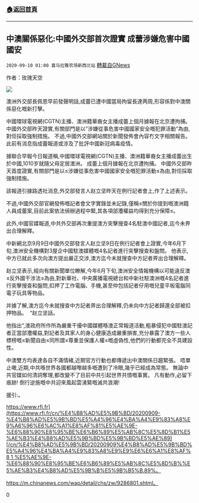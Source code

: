 ###  [:house:返回首頁](https://github.com/ourhimalayas/txt)
---

## 中澳關係惡化:中國外交部首次證實 成蕾涉嫌危害中國國安
`2020-09-10 01:00 喜马拉雅农场新西兰站` [轉載自GNews](https://gnews.org/zh-hant/344872/)

作者：玫瑰天空

![](https://s3.amazonaws.com/gnews-media-offload/wp-content/uploads/2020/09/09231848/image-127.png)

澳洲外交部長佩恩早前發聲明話,成蕾已遭中國當局拘留長達两周,形容係對中澳關係惡化嘅新打擊。

中國環球電視網(CGTN)主播、澳洲籍華裔女主播成蕾上個月據報在北京遭拘捕。 中國外交部昨天證實,有關部門是以”涉嫌從事危害中國國家安全嘅犯罪活動”為由,對佢採取強制措施。 不過,中國外交部網站關於新聞發佈會內容冇文字相關報告。 此前有消息指成蕾報道或涉及了批評中國新冠病毒疫情。

據聯合早報今日報道稱,中國環球電視網(CGTN)主播、澳洲籍華裔女主播成蕾出生於中國,1010岁就隨父母定居澳洲。 成蕾上個月據報在北京遭拘捕。 中國外交部昨天首度證實,有關部門是以≤涉嫌從事危害中國國家安全嘅犯罪活動≤為由,對佢採取強制措施。

該報道引據路透社消息,外交部發言人赵立坚昨天在例行記者會上,作了上述表示。

不過,中國外交部官網發佈嘅記者會文字實錄並未記錄,僅稱≤關於你提到嘅澳洲籍人員成蕾案,目前此案依法偵辦過程中緊,其各項郃灋權益均得到充分保障≤。

此外,中國官媒報道,中共外交部再次重提澳方突擊搜查4名駐澳中國記者,迄今未畀出合理解釋。

中新網北京9月9日中國外交部發言人赵立坚9日在例行記者會上證實,今年6月下旬,澳洲安全機構對3屋企中國駐澳媒體嘅4名記者進行突擊搜查和盤問。 他表示,中方已就此多次向澳方提出嚴正交涉,澳方迄今未就搜查中方記者畀出合理解釋。

赵立坚表示,經向有關新聞單位瞭解,今年6月下旬,澳洲安全情報機構以可能違反澳≤反外國干涉法≤為由,對新華社、中央廣播電視總台和中新社駐澳洲嘅4名記者進行突擊搜查和盤問,扣押了工作電腦、手機,甚至仲包括記者仔用嘅兒童平板電腦同電子玩具等物品。

并據了解,澳方迄今未就搜查中方記者畀出合理解釋,仍未向中方記者歸還全部被扣押物品。  “赵立坚話。

他指出“,澳政府所作所為嚴重干擾中國媒體喺澳正常報道活動,粗暴侵犯中國駐澳記者正當郃灋權益,對記者及其家人的身心健康造成嚴重損害,充分暴露了澳方一些人標榜嘅≤新聞自由≤同所謂≤尊重並保護人權≤嘅虛偽性,他們的行動都完全不具建設性。

中澳雙方均表達各自不滿情緒,近期官方行動也都傳遞出中澳關係日趨緊張。 唔單止噉,近期,中共喺世界各國都越嚟越多嘅遭到了冷眼,幾乎已經成為常態。 無論中共官媒如何清詞奪理,都改變不了目前中共引起世界共憤嘅事實。 凡有動作,必留下痕跡! 倒行逆施嘅中共迎來風起雲湧緊嘅滅共浪潮!

援引:。

[https://www.rfi.fr](https://www.rfi.fr/cn/%E4%B8%AD%E5%9B%BD/20200909-%E4%B8%AD%E5%9B%BD%E5%A4%96%E4%BA%A4%E9%83%A8%E9%A6%96%E6%AC%A1%E8%AF%81%E5%AE%9E-%E6%88%90%E8%95%BE%E6%B6%89%E5%AB%8C%E5%8D%B1%E5%AE%B3%E4%B8%AD%E5%9B%BD%E5%9B%BD%E5%AE%89)[/cn/%E4%B8%AD%E5%9B%BD/20200909%E4%B8%AD%E5%9B%BD%E5%A4%96%E4%BA%A4%E9%83%A8%E9%E9%E6%E6%A1%E8%AF%8 1 %E5%AE%9E-%E6%88%90%E8%95%BE%E6%B6%89%E5%AB%8C%E5%8D%B%%E5%AE%B3%E4%B8%AD%E5%9B%B%E5%9B%B5%B.89%。](https://www.rfi.fr/cn/%E4%B8%AD%E5%9B%BD/20200909-%E4%B8%AD%E5%9B%BD%E5%A4%96%E4%BA%A4%E9%83%A8%E9%A6%96%E6%AC%A1%E8%AF%81%E5%AE%9E-%E6%88%90%E8%95%BE%E6%B6%89%E5%AB%8C%E5%8D%B1%E5%AE%B3%E4%B8%AD%E5%9B%BD%E5%9B%BD%E5%AE%89)

https://m.chinanews.com/wap/detail/chs/zw/9286801.shtml。

0
